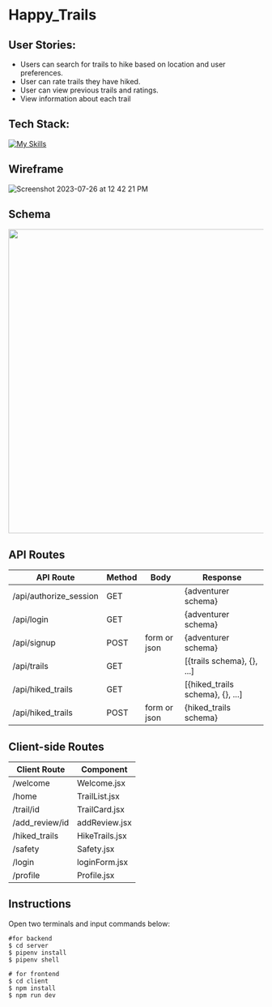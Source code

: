# Happy_Trails

## User Stories:
- Users can search for trails to hike based on location and user preferences.
- User can rate trails they have hiked.
- User can view previous trails and ratings.
- View information about each trail

## Tech Stack:
[![My Skills](https://skillicons.dev/icons?i=js,py,flask,react,vite,materialui)](https://skillicons.dev)

## Wireframe
![Screenshot 2023-07-26 at 12 42 21 PM](https://github.com/vcali02/Happy_Trails/assets/128323898/c5c4467b-86cf-4640-b9f5-f4f9137afbf3)

## Schema
<img src=https://github.com/vcali02/Happy_Trails/assets/128323898/a72f4373-620b-4fae-ad72-ca1f54dd9af3 width="600">

## API Routes
| API Route              | Method | Body         | Response                         |
|------------------------|--------|--------------|----------------------------------|
| /api/authorize_session | GET    |              | {adventurer schema}              |
| /api/login             | GET    |              | {adventurer schema}              |
| /api/signup            | POST   | form or json | {adventurer schema}              |
| /api/trails            | GET    |              | [{trails schema}, {}, ...]       |
| /api/hiked_trails      | GET    |              | [{hiked_trails schema}, {}, ...] |
| /api/hiked_trails      | POST   | form or json | {hiked_trails schema}            |


## Client-side Routes
| Client Route   | Component     |
|----------------|---------------|
| /welcome       | Welcome.jsx   |
| /home          | TrailList.jsx  |
| /trail/id      | TrailCard.jsx  |
| /add_review/id | addReview.jsx  |
| /hiked_trails  | HikeTrails.jsx|
| /safety        | Safety.jsx     |
| /login         | loginForm.jsx  |
| /profile       | Profile.jsx    |

## Instructions
Open two terminals and input commands below:
```
#for backend
$ cd server
$ pipenv install
$ pipenv shell
```

```
# for frontend
$ cd client
$ npm install
$ npm run dev
```




